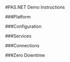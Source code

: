 #PAS.NET Demo Instructions

###Platform

###Configuration

###Services

###Connections

###Zero Downtime
